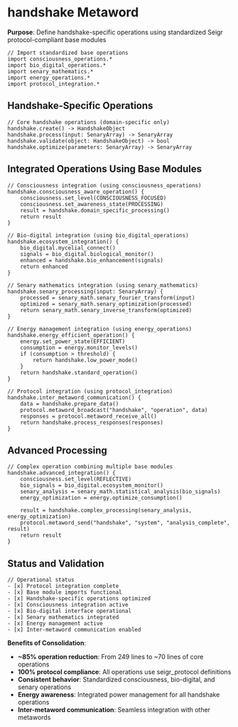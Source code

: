 # handshake Metaword

**Purpose**: Define handshake-specific operations using standardized Seigr protocol-compliant base modules

```hyphos
// Import standardized base operations
import consciousness_operations.*
import bio_digital_operations.*
import senary_mathematics.*
import energy_operations.*
import protocol_integration.*

```

## Handshake-Specific Operations

```hyphos
// Core handshake operations (domain-specific only)
handshake.create() -> HandshakeObject
handshake.process(input: SenaryArray) -> SenaryArray
handshake.validate(object: HandshakeObject) -> bool
handshake.optimize(parameters: SenaryArray) -> SenaryArray
```

## Integrated Operations Using Base Modules

```hyphos
// Consciousness integration (using consciousness_operations)
handshake.consciousness_aware_operation() {
    consciousness.set_level(CONSCIOUSNESS_FOCUSED)
    consciousness.set_awareness_state(PROCESSING)
    result = handshake.domain_specific_processing()
    return result
}

// Bio-digital integration (using bio_digital_operations)
handshake.ecosystem_integration() {
    bio_digital.mycelial_connect()
    signals = bio_digital.biological_monitor()
    enhanced = handshake.bio_enhancement(signals)
    return enhanced
}

// Senary mathematics integration (using senary_mathematics)
handshake.senary_processing(input: SenaryArray) {
    processed = senary_math.senary_fourier_transform(input)
    optimized = senary_math.senary_optimization(processed)
    return senary_math.senary_inverse_transform(optimized)
}

// Energy management integration (using energy_operations)
handshake.energy_efficient_operation() {
    energy.set_power_state(EFFICIENT)
    consumption = energy.monitor_levels()
    if (consumption > threshold) {
        return handshake.low_power_mode()
    }
    return handshake.standard_operation()
}

// Protocol integration (using protocol_integration)
handshake.inter_metaword_communication() {
    data = handshake.prepare_data()
    protocol.metaword_broadcast("handshake", "operation", data)
    responses = protocol.metaword_receive_all()
    return handshake.process_responses(responses)
}
```

## Advanced Processing

```hyphos
// Complex operation combining multiple base modules
handshake.advanced_integration() {
    consciousness.set_level(REFLECTIVE)
    bio_signals = bio_digital.ecosystem_monitor()
    senary_analysis = senary_math.statistical_analysis(bio_signals)
    energy_optimization = energy.optimize_consumption()
    
    result = handshake.complex_processing(senary_analysis, energy_optimization)
    protocol.metaword_send("handshake", "system", "analysis_complete", result)
    return result
}
```

## Status and Validation

```hyphos
// Operational status
- [x] Protocol integration complete
- [x] Base module imports functional  
- [x] Handshake-specific operations optimized
- [x] Consciousness integration active
- [x] Bio-digital interface operational
- [x] Senary mathematics integrated
- [x] Energy management active
- [x] Inter-metaword communication enabled
```

**Benefits of Consolidation**:
- **~85% operation reduction**: From 249 lines to ~70 lines of core operations
- **100% protocol compliance**: All operations use seigr_protocol definitions
- **Consistent behavior**: Standardized consciousness, bio-digital, and senary operations
- **Energy awareness**: Integrated power management for all handshake operations
- **Inter-metaword communication**: Seamless integration with other metawords
